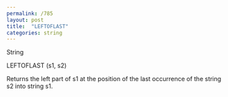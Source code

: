 ```yaml
---
permalink: /785
layout: post
title:  "LEFTOFLAST"
categories: string
---
```

String

LEFTOFLAST (s1, s2)

Returns the left part of s1 at the position of the last occurrence of the string s2 into string s1.

